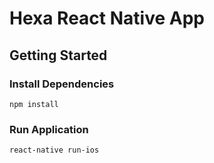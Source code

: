 # Hexa React Native App

## Getting Started

### Install Dependencies

`npm install`

### Run Application

`react-native run-ios`



